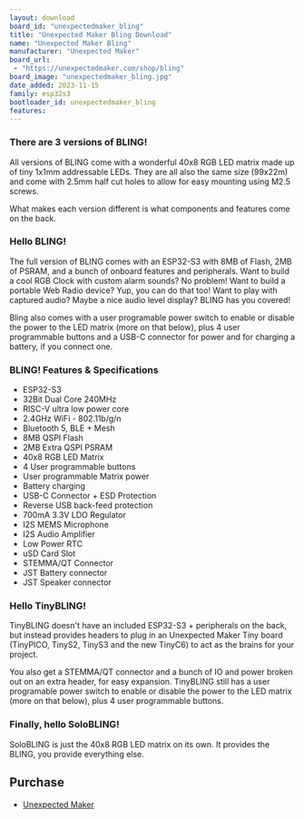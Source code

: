 ```yaml
---
layout: download
board_id: "unexpectedmaker_bling"
title: "Unexpected Maker Bling Download"
name: "Unexpected Maker Bling"
manufacturer: "Unexpected Maker"
board_url:
 - "https://unexpectedmaker.com/shop/bling"
board_image: "unexpectedmaker_bling.jpg"
date_added: 2023-11-15
family: esp32s3
bootloader_id: unexpectedmaker_bling
features:
---
```


### There are 3 versions of BLING!

All versions of BLING come with a wonderful 40x8 RGB LED matrix made up of tiny 1x1mm addressable LEDs. They are all also the same size (99x22m) and come with 2.5mm half cut holes to allow for easy mounting using M2.5 screws.

What makes each version different is what components and features come on the back.

### Hello BLING!

The full version of BLING comes with an ESP32-S3 with 8MB of Flash, 2MB of PSRAM, and a bunch of onboard features and peripherals. Want to build a cool RGB Clock with custom alarm sounds? No problem! Want to build a portable Web Radio device? Yup, you can do that too! Want to play with captured audio? Maybe a nice audio level display? BLING has you covered!

Bling also comes with a user programable power switch to enable or disable the power to the LED matrix (more on that below), plus 4 user programmable buttons and a USB-C connector for power and for charging a battery, if you connect one.

### BLING! Features & Specifications

- ESP32-S3
- 32Bit Dual Core 240MHz
- RISC-V ultra low power core
- 2.4GHz WiFi - 802.11b/g/n
- Bluetooth 5, BLE + Mesh
- 8MB QSPI Flash
- 2MB Extra QSPI PSRAM
- 40x8 RGB LED Matrix
- 4 User programmable buttons
- User programmable Matrix power
- Battery charging
- USB-C Connector + ESD Protection
- Reverse USB back-feed protection
- 700mA 3.3V LDO Regulator
- I2S MEMS Microphone
- I2S Audio Amplifier
- Low Power RTC
- uSD Card Slot
- STEMMA/QT Connector
- JST Battery connector
- JST Speaker connector

### Hello TinyBLING!

TinyBLING doesn't have an included ESP32-S3 + peripherals on the back, but instead provides headers to plug in an Unexpected Maker Tiny board (TinyPICO, TinyS2, TinyS3 and the new TinyC6) to act as the brains for your project.

You also get a STEMMA/QT connector and a bunch of IO and power broken out on an extra header, for easy expansion. TinyBLING still has a user programable power switch to enable or disable the power to the LED matrix (more on that below), plus 4 user programmable buttons.

### Finally, hello SoloBLING!

SoloBLING is just the 40x8 RGB LED matrix on its own. It provides the BLING, you provide everything else.

## Purchase
 * [Unexpected Maker](https://unexpectedmaker.com/shop/bling)